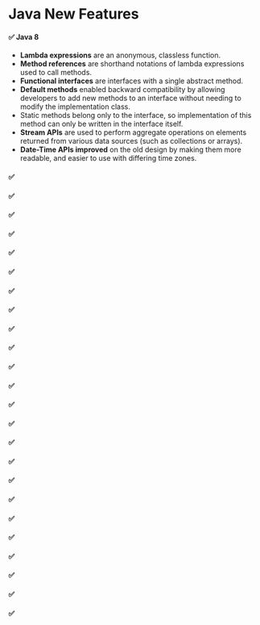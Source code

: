 # Java New Features


#### ✅ Java 8
  - **Lambda expressions** are an anonymous, classless function.
  - **Method references** are shorthand notations of lambda expressions used to call methods.
  - **Functional interfaces** are interfaces with a single abstract method.
  - **Default methods** enabled backward compatibility by allowing developers to add new methods to an interface without needing to modify the implementation class.
  - Static methods belong only to the interface, so implementation of this method can only be written in the interface itself.
  - **Stream APIs** are used to perform aggregate operations on elements returned from various data sources (such as collections or arrays).
  - **Date-Time APIs improved** on the old design by making them more readable, and easier to use with differing time zones.


#### ✅ 
#### ✅ 
#### ✅ 
#### ✅ 
#### ✅ 
#### ✅ 
#### ✅ 
#### ✅ 
#### ✅ 
#### ✅ 
#### ✅ 
#### ✅ 
#### ✅ 
#### ✅ 
#### ✅ 
#### ✅ 
#### ✅ 
#### ✅ 
#### ✅ 
#### ✅ 
#### ✅ 
#### ✅ 
#### ✅ 
#### ✅ 
